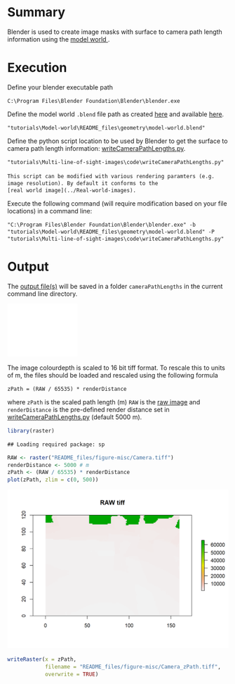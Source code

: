 # Summary

Blender is used to create image masks with surface to camera path length information using the [model world ](../Model-world).

# Execution

Define your blender executable path

```
C:\Program Files\Blender Foundation\Blender\blender.exe
```

Define the model world `.blend` file path as created [here](../Model-world) and available [here](../Model-world/geometry/model-world.blend).

```
"tutorials\Model-world\README_files\geometry\model-world.blend"

```
Define the python script location to be used by Blender to get the surface to camera path length information: [writeCameraPathLengths.py](code/writeCameraPathLengths.py).

```
"tutorials\Multi-line-of-sight-images\code\writeCameraPathLengths.py"

This script can be modified with various rendering paramters (e.g. image resolution). By default it conforms to the 
[real world image](../Real-world-images).

```
Execute the following command (will require modification based on your file locations) in a command line:

```
"C:\Program Files\Blender Foundation\Blender\blender.exe" -b "tutorials\Model-world\README_files\geometry\model-world.blend" -P "tutorials\Multi-line-of-sight-images\code\writeCameraPathLengths.py"
```
  
# Output

The [output file(s)](README_files/figure-misc/Camera.tiff) will be saved in a folder `cameraPathLengths` in the current command line directory.

![Blender_zpath_raw](README_files/figure-misc/Camera.tiff)

The image colourdepth is scaled to 16 bit tiff format. To rescale this to units of m, the files should be loaded and rescaled using the following formula

```
zPath = (RAW / 65535) * renderDistance

```

where `zPath` is the scaled path length (m) `RAW` is the [raw image](README_files/figure-misc/Camera.tiff) and `renderDistance` is the pre-defined render distance set in [writeCameraPathLengths.py](code/writeCameraPathLengths.py) (default 5000 m). 


```r
library(raster)
```

```
## Loading required package: sp
```

```r
RAW <- raster("README_files/figure-misc/Camera.tiff")
renderDistance <- 5000 # m
zPath <- (RAW / 65535) * renderDistance
plot(zPath, zlim = c(0, 500))
```

![](README_files/figure-gfm/unnamed-chunk-1-2-1.png)<!-- -->

```r
writeRaster(x = zPath, 
            filename = "README_files/figure-misc/Camera_zPath.tiff", 
            overwrite = TRUE)
```


